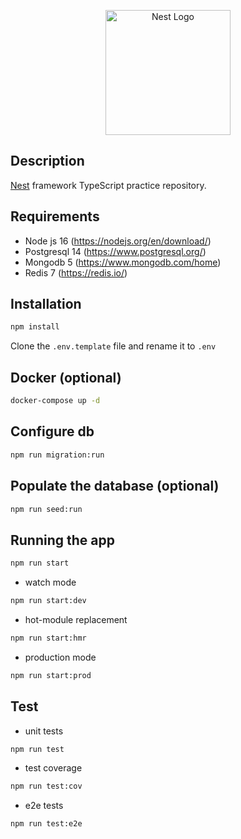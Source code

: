 <p align="center">
  <a href="http://nestjs.com/" target="blank"><img src="https://nestjs.com/img/logo-small.svg" width="200" alt="Nest Logo" /></a>
</p>

## Description

[Nest](https://github.com/nestjs/nest) framework TypeScript practice repository.

## Requirements

- Node js 16 (https://nodejs.org/en/download/)
- Postgresql 14 (https://www.postgresql.org/)
- Mongodb 5 (https://www.mongodb.com/home)
- Redis 7 (https://redis.io/)

## Installation

```bash
npm install
```

Clone the ```.env.template``` file and rename it to ```.env```

## Docker (optional)

```bash
docker-compose up -d
```

## Configure db

```bash
npm run migration:run
```

## Populate the database (optional)

```bash
npm run seed:run
```

## Running the app

```bash
npm run start
```

- watch mode

```bash
npm run start:dev
```

- hot-module replacement
```bash
npm run start:hmr
```

- production mode

```bash
npm run start:prod
```

## Test

- unit tests

```bash
npm run test
```

- test coverage

```bash
npm run test:cov
```

- e2e tests

```bash
npm run test:e2e
```

